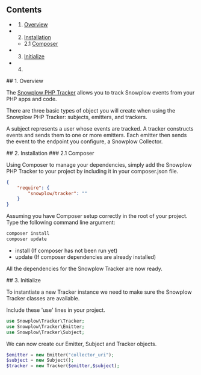 <a name="top" />

## Contents

- 1. [Overview](#overview)
- 2. [Installation](#install)  
  - 2.1 [Composer](#composer)
- 3. [Initialize](#init)
- 4.

<a name="overview" />
## 1. Overview

The [Snowplow PHP Tracker](https://github.com/snowplow/snowplow-php-tracker) allows you to track Snowplow events from your PHP apps and code.

There are three basic types of object you will create when using the Snowplow PHP Tracker: subjects, emitters, and trackers.

A subject represents a user whose events are tracked. A tracker constructs events and sends them to one or more emitters. Each emitter then sends the event to the endpoint you configure, a Snowplow Collector.

<a name="install" />
## 2. Installation

<a name="composer" />
### 2.1 Composer

Using Composer to manage your dependencies, simply add the Snowplow PHP Tracker to your project by including it in your composer.json file.

```json
{
    "require": {
        "snowplow/tracker": ""
    }
}
```

Assuming you have Composer setup correctly in the root of your project.
Type the following command line argument:
```sh
composer install
composer update
```
 - install (If composer has not been run yet)
 - update (If composer dependencies are already installed)

All the dependencies for the Snowplow Tracker are now ready.

<a name="init" />
## 3. Initialize

To instantiate a new Tracker instance we need to make sure the Snowplow Tracker classes are available.

Include these 'use' lines in your project.
```PHP
use Snowplow\Tracker\Tracker;
use Snowplow\Tracker\Emitter;
use Snowplow\Tracker\Subject;
```

We can now create our Emitter, Subject and Tracker objects.
```PHP
$emitter = new Emitter("collector_uri");
$subject = new Subject();
$tracker = new Tracker($emitter,$subject);
```